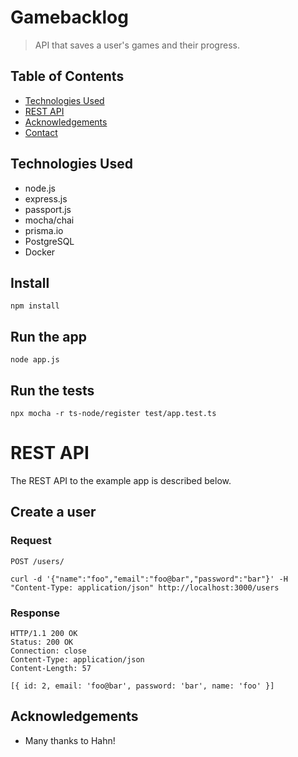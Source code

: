 # Gamebacklog
> API that saves a user's games and their progress.
<!-- >> Live demo [_here_](https://www.example.com). <!-- If you have the project hosted somewhere, include the link here. -->

## Table of Contents
* [Technologies Used](#technologies-used)
* [REST API](#rest-api)
* [Acknowledgements](#acknowledgements)
* [Contact](#contact)
<!-- * [License](#license) -->

## Technologies Used
- node.js
- express.js
- passport.js
- mocha/chai
- prisma.io
- PostgreSQL
- Docker

## Install

    npm install

## Run the app

    node app.js

## Run the tests

    npx mocha -r ts-node/register test/app.test.ts

# REST API

The REST API to the example app is described below.

## Create a user

### Request

`POST /users/`

    curl -d '{"name":"foo","email":"foo@bar","password":"bar"}' -H "Content-Type: application/json" http://localhost:3000/users

### Response

    HTTP/1.1 200 OK
    Status: 200 OK
    Connection: close
    Content-Type: application/json
    Content-Length: 57

    [{ id: 2, email: 'foo@bar', password: 'bar', name: 'foo' }]

## Acknowledgements
- Many thanks to Hahn!

<!-- Optional -->
<!-- ## License -->
<!-- This project is open source and available under the [... License](). -->

<!-- You don't have to include all sections - just the one's relevant to your project -->
